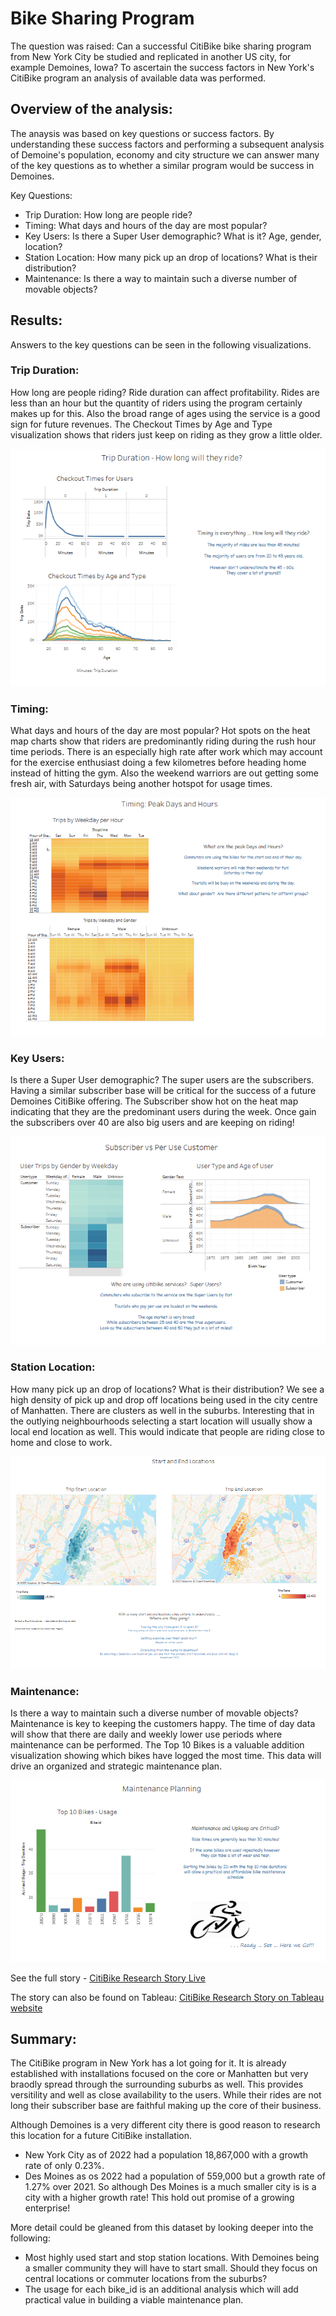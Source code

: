 # Bike Sharing Program

The question was raised:  Can a successful CitiBike bike sharing program from New York City be studied and replicated in another US city, for example Demoines, Iowa?  To ascertain the success factors in New York's CitiBike program an analysis of available data was performed.

## Overview of the analysis: 
The anaysis was based on key questions or success factors.  By understanding these success factors and performing a subsequent analysis of Demoine's population, economy and city structure we can answer many of the key questions as to whether a similar program would be success in Demoines.

Key Questions:
* Trip Duration: How long are people ride?
* Timing: What days and hours of the day are most popular?
* Key Users: Is there a Super User demographic? What is it? Age, gender, location?
* Station Location:  How many pick up an drop of locations? What is their distribution?
* Maintenance:  Is there a way to maintain such a diverse number of movable objects?


## Results: 
Answers to the key questions can be seen in the following visualizations.

### Trip Duration: 
How long are people riding?  Ride duration can affect profitability.  Rides are less than an hour but the quantity of riders using the program certainly makes up for this.  Also the broad range of ages using the service is a good sign for future revenues.  The Checkout Times by Age and Type visualization shows that riders just keep on riding as they grow a little older.

![Trip Duration](https://github.com/SusanFair/bikesharing/blob/main/Resources/TripDurationDashboard.PNG)

### Timing: 
What days and hours of the day are most popular?  Hot spots on the heat map charts show that riders are predominantly riding during the rush hour time periods.  There is an especially high rate after work which may account for the exercise enthusiast doing a few kilometres before heading home instead of hitting the gym.  Also the weekend warriors are out getting some fresh air, with Saturdays being another hotspot for usage times.

![Timing](https://github.com/SusanFair/bikesharing/blob/main/Resources/TimingDashboard.PNG)

### Key Users: 
Is there a Super User demographic? The super users are the subscribers.  Having a similar subscriber base will be critical for the success of a future Demoines CitiBike offering.  The Subscriber show hot on the heat map indicating that they are the predominant users during the week.  Once gain the subscribers over 40 are also big users and are keeping on riding!

![Key Users](https://github.com/SusanFair/bikesharing/blob/main/Resources/KeyUsersDashboard.PNG)

### Station Location:  
How many pick up an drop of locations? What is their distribution?  We see a high density of pick up and drop off locations being used in the city centre of Manhatten.  There are clusters as well in the suburbs.  Interesting that in the outlying neighbourhoods selecting a start location will usually show a local end location as well.  This would indicate that people are riding close to home and close to work.

![Location](https://github.com/SusanFair/bikesharing/blob/main/Resources/LocationDashboard.PNG)

### Maintenance:  
Is there a way to maintain such a diverse number of movable objects?  Maintenance is key to keeping the customers happy.  The time of day data will show that there are daily and weekly lower use periods where maintenance can be performed.  The Top 10 Bikes is a valuable addition visualization showing which bikes have logged the most time.  This data will drive an organized and strategic maintenance plan.

![Alt text](https://github.com/SusanFair/bikesharing/blob/main/Resources/MaintenanceDashboard.PNG)


See the full story -  [CitiBike Research Story Live](https://susanfair.github.io/bikesharing/)

The story can also be found on Tableau: [CitiBike Research Story on Tableau website](https://public.tableau.com/views/CitiBikeChallenge_16791004653260/Story1?:language=en-US&:display_count=n&:origin=viz_share_link)


## Summary: 
The CitiBike program in New York has a lot going for it.  It is already established with installations focused on the core or Manhatten but very braodly spread through the surrounding suburbs as well.  This provides versitility and well as close availability to the users.  While their rides are not long their subscriber base are faithful making up the core of their business.   

Although Demoines is a very different city there is good reason to research this location for a future CitiBike installation.  
* New York City as of 2022	had a population 18,867,000 with a growth rate of only 0.23%.
* Des Moines as os 2022 had a population of 559,000 but a growth rate of 1.27% over 2021.
So although Des Moines is a much smaller city is is a city with a higher growth rate!  This hold out promise of a growing enterprise!

More detail could be gleaned from this dataset by looking deeper into the following:
* Most highly used start and stop station locations.  With Demoines being a smaller community they will have to start small.  Should they focus on central locations or commuter locations from the suburbs?
* The usage for each bike_id is an additional analysis which will add practical value in building a viable maintenance plan.